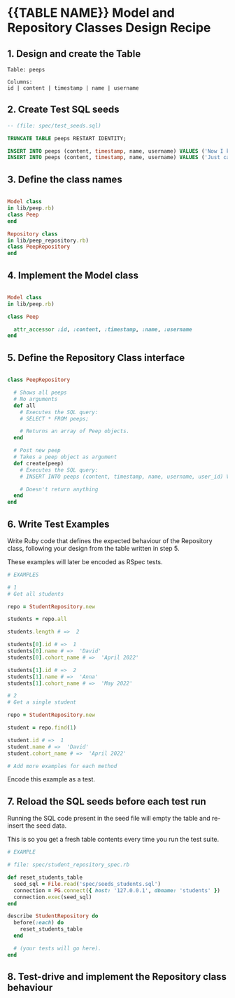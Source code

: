 # {{TABLE NAME}} Model and Repository Classes Design Recipe

## 1. Design and create the Table
```
Table: peeps

Columns:
id | content | timestamp | name | username
```

## 2. Create Test SQL seeds

```sql
-- (file: spec/test_seeds.sql)

TRUNCATE TABLE peeps RESTART IDENTITY;

INSERT INTO peeps (content, timestamp, name, username) VALUES ('Now I know how lobsters feel :-(', '2022-13-08 12:00:00', 'Alex', 'iloveanimals391');
INSERT INTO peeps (content, timestamp, name, username) VALUES ('Just call me the man with a fan!', '2022-13-08 13:00:00', 'Zeus', 'technoraver99');
```

## 3. Define the class names

```ruby

Model class
in lib/peep.rb)
class Peep
end

Repository class
in lib/peep_repository.rb)
class PeepRepository
end
```

## 4. Implement the Model class

```ruby

Model class
in lib/peep.rb)

class Peep

  attr_accessor :id, :content, :timestamp, :name, :username
end
```

## 5. Define the Repository Class interface

```ruby

class PeepRepository

  # Shows all peeps
  # No arguments
  def all
    # Executes the SQL query:
    # SELECT * FROM peeps;

    # Returns an array of Peep objects.
  end

  # Post new peep
  # Takes a peep object as argument
  def create(peep)
    # Executes the SQL query:
    # INSERT INTO peeps (content, timestamp, name, username, user_id) VALUES ($1, $2, $3, $4, $5);'

    # Doesn't return anything
  end
end
```

## 6. Write Test Examples

Write Ruby code that defines the expected behaviour of the Repository class, following your design from the table written in step 5.

These examples will later be encoded as RSpec tests.

```ruby
# EXAMPLES

# 1
# Get all students

repo = StudentRepository.new

students = repo.all

students.length # =>  2

students[0].id # =>  1
students[0].name # =>  'David'
students[0].cohort_name # =>  'April 2022'

students[1].id # =>  2
students[1].name # =>  'Anna'
students[1].cohort_name # =>  'May 2022'

# 2
# Get a single student

repo = StudentRepository.new

student = repo.find(1)

student.id # =>  1
student.name # =>  'David'
student.cohort_name # =>  'April 2022'

# Add more examples for each method
```

Encode this example as a test.

## 7. Reload the SQL seeds before each test run

Running the SQL code present in the seed file will empty the table and re-insert the seed data.

This is so you get a fresh table contents every time you run the test suite.

```ruby
# EXAMPLE

# file: spec/student_repository_spec.rb

def reset_students_table
  seed_sql = File.read('spec/seeds_students.sql')
  connection = PG.connect({ host: '127.0.0.1', dbname: 'students' })
  connection.exec(seed_sql)
end

describe StudentRepository do
  before(:each) do 
    reset_students_table
  end

  # (your tests will go here).
end
```

## 8. Test-drive and implement the Repository class behaviour

